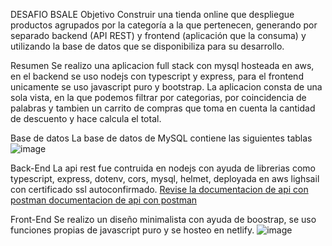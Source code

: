 DESAFIO BSALE
Objetivo
Construir una tienda online que despliegue productos agrupados por la categoría a la que pertenecen, generando por separado backend (API REST) y frontend (aplicación que la consuma) y utilizando la base de datos que se disponibiliza para su desarrollo.

Resumen
Se realizo una aplicacion full stack con mysql hosteada en aws, en el backend se uso nodejs con typescript y express, para el frontend unicamente se uso javascript puro y bootstrap. La aplicacion consta de una sola vista, en la que podemos filtrar por categorias, por coincidencia de palabras y tambien un carrito de compras que toma en cuenta la cantidad de descuento y hace calcula el total.

Base de datos
La base de datos de MySQL contiene las siguientes tablas
![image](https://user-images.githubusercontent.com/74202934/201577874-8f875889-6630-4fa1-9cfc-ed0203a323cc.png)


Back-End
La api rest fue contruida en nodejs con ayuda de librerias como typescript, express, dotenv, cors, mysql, helmet, deployada en aws lighsail con certificado ssl autoconfirmado. [Revise la documentacion de api con postman documentacion de api con postman](https://documenter.getpostman.com/view/7699521/UVeKp4S6)

Front-End
Se realizo un diseño minimalista con ayuda de boostrap, se uso funciones propias de javascript puro y se hosteo en netlify. ![image](https://user-images.githubusercontent.com/74202934/201578636-79d3640e-20e3-4b2f-9cfb-511408b661c1.png)
